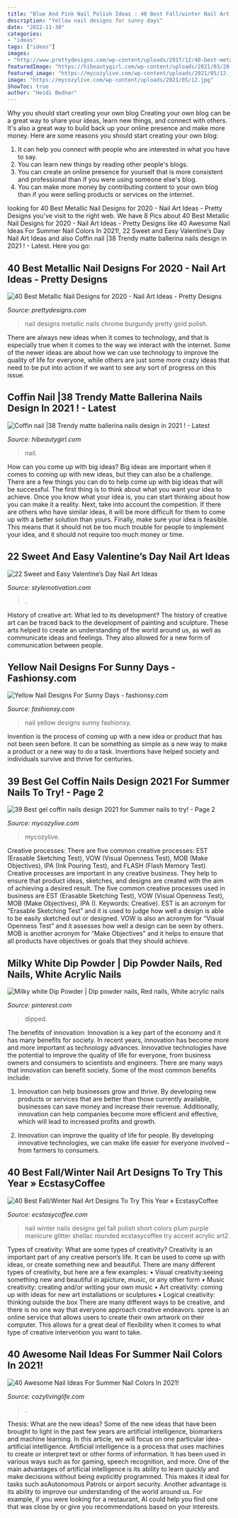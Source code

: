 ```yaml
---
title: "Blue And Pink Nail Polish Ideas : 40 Best Fall/winter Nail Art Designs To Try This Year » Ecstasycoffee"
description: "Yellow nail designs for sunny days"
date: "2022-11-30"
categories:
- "ideas"
tags: ["ideas"]
images:
- "http://www.prettydesigns.com/wp-content/uploads/2017/12/40-best-metallic-nail-designs-for-2018-nail-art-ideas-8.jpg"
featuredImage: "https://hibeautygirl.com/wp-content/uploads/2021/03/28-7.jpg"
featured_image: "https://mycozylive.com/wp-content/uploads/2021/05/12.jpg"
image: "https://mycozylive.com/wp-content/uploads/2021/05/12.jpg"
ShowToc: true
author: "Heidi Bednar"
---
```



Why you should start creating your own blog
Creating your own blog can be a great way to share your ideas, learn new things, and connect with others. It's also a great way to build back up your online presence and make more money. Here are some reasons you should start creating your own blog: 
1. It can help you connect with people who are interested in what you have to say. 
2. You can learn new things by reading other people's blogs. 
3. You can create an online presence for yourself that is more consistent and professional than if you were using someone else's blog. 
4. You can make more money by contributing content to your own blog than if you were selling products or services on the internet.

	

		
looking for 40 Best Metallic Nail Designs for 2020 - Nail Art Ideas - Pretty Designs you've visit to the right web. We have 8 Pics about 40 Best Metallic Nail Designs for 2020 - Nail Art Ideas - Pretty Designs like 40 Awesome Nail Ideas For Summer Nail Colors In 2021!, 22 Sweet and Easy Valentine’s Day Nail Art Ideas and also Coffin nail |38 Trendy matte ballerina nails design in 2021 ! - Latest. Here you go:
		
    
## 40 Best Metallic Nail Designs For 2020 - Nail Art Ideas - Pretty Designs

<img loading=lazy src="http://www.prettydesigns.com/wp-content/uploads/2017/12/40-best-metallic-nail-designs-for-2018-nail-art-ideas-8.jpg" onerror="this.onerror=null;this.src='https://tse1.mm.bing.net/th?id=OIP.r47S8ahyioHfGfqFuhCyXwHaHa&amp;pid=15.1';" alt="40 Best Metallic Nail Designs for 2020 - Nail Art Ideas - Pretty Designs">

_Source: prettydesigns.com_

>nail designs metallic nails chrome burgundy pretty gold polish. 

	

There are always new ideas when it comes to technology, and that is especially true when it comes to the way we interact with the internet. Some of the newer ideas are about how we can use technology to improve the quality of life for everyone, while others are just some more crazy ideas that need to be put into action if we want to see any sort of progress on this issue.

    
## Coffin Nail |38 Trendy Matte Ballerina Nails Design In 2021 ! - Latest

<img loading=lazy src="https://hibeautygirl.com/wp-content/uploads/2021/03/28-7.jpg" onerror="this.onerror=null;this.src='https://tse4.mm.bing.net/th?id=OIP.fdbs4JdXLNfA5kYByxfsMwHaMo&amp;pid=15.1';" alt="Coffin nail |38 Trendy matte ballerina nails design in 2021 ! - Latest">

_Source: hibeautygirl.com_

>nail. 

	

How can you come up with big ideas?
Big ideas are important when it comes to coming up with new ideas, but they can also be a challenge. There are a few things you can do to help come up with big ideas that will be successful. The first thing is to think about what you want your idea to achieve. Once you know what your idea is, you can start thinking about how you can make it a reality. Next, take into account the competition. If there are others who have similar ideas, it will be more difficult for them to come up with a better solution than yours. Finally, make sure your idea is feasible. This means that it should not be too much trouble for people to implement your idea, and it should not require too much money or time.

    
## 22 Sweet And Easy Valentine’s Day Nail Art Ideas

<img loading=lazy src="https://www.stylemotivation.com/wp-content/uploads/2014/02/22-Sweet-and-Easy-Valentine’s-Day-Nail-Art-Ideas-4-620x826.jpg" onerror="this.onerror=null;this.src='https://tse4.mm.bing.net/th?id=OIP.wpfirbGuMkGobupn40nCfwHaJ3&amp;pid=15.1';" alt="22 Sweet and Easy Valentine’s Day Nail Art Ideas">

_Source: stylemotivation.com_

>. 

	

History of creative art: What led to its development?
The history of creative art can be traced back to the development of painting and sculpture. These arts helped to create an understanding of the world around us, as well as communicate ideas and feelings. They also allowed for a new form of communication between people.

    
## Yellow Nail Designs For Sunny Days - Fashionsy.com

<img loading=lazy src="https://fashionsy.com/wp-content/uploads/2014/05/yellow-nail-art-designs-3.jpg" onerror="this.onerror=null;this.src='https://tse4.mm.bing.net/th?id=OIP.TdmkpX7o_8hQmYIN4XK-RQHaFj&amp;pid=15.1';" alt="Yellow Nail Designs For Sunny Days - fashionsy.com">

_Source: fashionsy.com_

>nail yellow designs sunny fashionsy. 

	

Invention is the process of coming up with a new idea or product that has not been seen before. It can be something as simple as a new way to make a product or a new way to do a task. Inventions have helped society and individuals survive and thrive for centuries.

    
## 39 Best Gel Coffin Nails Design 2021 For Summer Nails To Try! - Page 2

<img loading=lazy src="https://mycozylive.com/wp-content/uploads/2021/05/12.jpg" onerror="this.onerror=null;this.src='https://tse2.mm.bing.net/th?id=OIP.aYT8z1U_pHWvvykSpNj3rgHaLH&amp;pid=15.1';" alt="39 Best gel coffin nails design 2021 for Summer nails to try! - Page 2">

_Source: mycozylive.com_

>mycozylive. 

	

Creative processes: There are five common creative processes: EST (Erasable Sketching Test), VOW (Visual Openness Test), MOB (Make Objectives), IPA (Ink Pouring Test), and FLASH (Flash Memory Test).
Creative processes are important in any creative business. They help to ensure that product ideas, sketches, and designs are created with the aim of achieving a desired result. The five common creative processes used in business are EST (Erasable Sketching Test), VOW (Visual Openness Test), MOB (Make Objectives), IPA (I. Keywords: Creative).
 EST is an acronym for “Erasable Sketching Test” and it is used to judge how well a design is able to be easily sketched out or designed. VOW is also an acronym for “Visual Openness Test” and it assesses how well a design can be seen by others. MOB is another acronym for “Make Objectives” and it helps to ensure that all products have objectives or goals that they should achieve.

    
## Milky White Dip Powder | Dip Powder Nails, Red Nails, White Acrylic Nails

<img loading=lazy src="https://i.pinimg.com/736x/be/a3/76/bea3769cd90f2469104ee056583ec105.jpg" onerror="this.onerror=null;this.src='https://tse3.mm.bing.net/th?id=OIP.x7XryzFmw_UStfZR-qxq_QHaJ3&amp;pid=15.1';" alt="Milky white Dip Powder | Dip powder nails, Red nails, White acrylic nails">

_Source: pinterest.com_

>dipped. 

	

The benefits of innovation:
Innovation is a key part of the economy and it has many benefits for society. In recent years, innovation has become more and more important as technology advances. Innovative technologies have the potential to improve the quality of life for everyone, from business owners and consumers to scientists and engineers.
There are many ways that innovation can benefit society. Some of the most common benefits include: 

1. Innovation can help businesses grow and thrive. By developing new products or services that are better than those currently available, businesses can save money and increase their revenue. Additionally, innovation can help companies become more efficient and effective, which will lead to increased profits and growth. 

2. Innovation can improve the quality of life for people. By developing innovative technologies, we can make life easier for everyone involved – from farmers to consumers.

    
## 40 Best Fall/Winter Nail Art Designs To Try This Year » EcstasyCoffee

<img loading=lazy src="https://i1.wp.com/www.ecstasycoffee.com/wp-content/uploads/2016/10/Winter-Nail-Art2.jpg?resize=558%2C743" onerror="this.onerror=null;this.src='https://tse2.mm.bing.net/th?id=OIP.SXXP8Zv0jsVAvFsKuCnuOwHaJ3&amp;pid=15.1';" alt="40 Best Fall/Winter Nail Art Designs To Try This Year » EcstasyCoffee">

_Source: ecstasycoffee.com_

>nail winter nails designs gel fall polish short colors plum purple manicure glitter shellac rounded ecstasycoffee try accent acrylic art2. 

	

Types of creativity: What are some types of creativity?
Creativity is an important part of any creative person’s life. It can be used to come up with ideas, or create something new and beautiful. There are many different types of creativity, but here are a few examples: 
• Visual creativity:seeing something new and beautiful in apicture, music, or any other form 
• Music creativity: creating and/or writing your own music 
• Art creativity: coming up with ideas for new art installations or sculptures 
• Logical creativity: thinking outside the box 
There are many different ways to be creative, and there is no one way that everyone approach creative endeavors. spree is an online service that allows users to create their own artwork on their computer. This allows for a great deal of flexibility when it comes to what type of creative intervention you want to take.

    
## 40 Awesome Nail Ideas For Summer Nail Colors In 2021!

<img loading=lazy src="https://cozylivinglife.com/wp-content/uploads/2021/05/7-2.jpg" onerror="this.onerror=null;this.src='https://tse3.mm.bing.net/th?id=OIP.IHZM-9TnvknLfhMSd94zuAHaLH&amp;pid=15.1';" alt="40 Awesome Nail Ideas For Summer Nail Colors In 2021!">

_Source: cozylivinglife.com_

>. 

	

Thesis: What are the new ideas?
Some of the new ideas that have been brought to light in the past few years are artificial intelligence, biomarkers and machine learning. In this article, we will focus on one particular idea- artificial intelligence. Artificial intelligence is a process that uses machines to create or interpret text or other forms of information. It has been used in various ways such as for gaming, speech recognition, and more. 
One of the main advantages of artificial intelligence is its ability to learn quickly and make decisions without being explicitly programmed. This makes it ideal for tasks such asAutonomous Patrols or airport security. Another advantage is its ability to improve our understanding of the world around us. For example, if you were looking for a restaurant, AI could help you find one that was close by or give you recommendations based on your interests.

